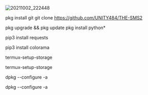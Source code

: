 ![20211002_222448](https://user-images.githubusercontent.com/74477764/135722898-411d1d85-511e-47c3-b194-a62bd7a717a5.jpg)

pkg install git
git clone https://github.com/UNITY484/THE-SMS2

pkg upgrade && pkg update
pkg install python*

 pip3 install requests

 pip3 install colorama

 termux-setup-storage

 termux-setup-storage

 dpkg --configure -a

 dpkg --configure -a
